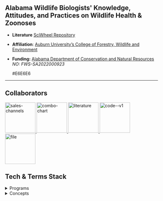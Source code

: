 ## **Alabama Wildlife Biologists' Knowledge, Attitudes, and Practices on Wildlife Health & Zoonoses**  

- **Literature** [SciWheel Repository](https://sciwheel.com/work/#/items?collection=970339)
- **Affiliation**: [Auburn University’s College of Forestry, Wildlife and Environment](https://cfwe.auburn.edu/)
- **Funding:** [Alabama Department of Conservation and Natural Resources](https://alabama-department-of-conservation-natural-resources-algeohub.hub.arcgis.com/) *NO: FWS-SA2022000923*

  #E6E6E6
---
<!-- Contributing -->
## Collaborators

<a href="https://github.com/rytomey">
<img width="100" height="100" src="https://img.icons8.com/plasticine/100/sales-channels.png" alt="sales-channels"/>
</a>
<a href="https://github.com/rytomey">
<img width="100" height="100" src="https://img.icons8.com/plasticine/100/combo-chart.png" alt="combo-chart"/>
</a>
<a href="https://github.com/rytomey">
<img width="100" height="100" src="https://img.icons8.com/plasticine/100/literature.png" alt="literature"/>
</a>
<a href="https://github.com/rytomey">
<img width="100" height="100" src="https://img.icons8.com/plasticine/100/code--v1.png" alt="code--v1"/>
</a>
<a href="https://github.com/rytomey">
<img width="100" height="100" src="https://img.icons8.com/plasticine/100/file.png" alt="file"/>
</a>
  
<!-- Stack -->
## Tech & Terms Stack

<details>
  <summary>Programs</summary>
  <ul>
    <li><a href="https://www.qualtrics.com/">Qualtrics</a></li>
    <li><a href="https://posit.co/download/rstudio-desktop/">RStudio</a></li>
    <li><a href="https://sciwheel.com/">SciWheel</a></li>
  </ul>
</details>

<details>
  <summary>Concepts</summary>
  <ul>
    <li><a href="https://doi.org/10.1177/025371762094611">KAP Surveys</a></li>
    <li><a href="https://greatbrook.com/survey-glossary/">Glossary</a></li>
  </ul>
</details>
